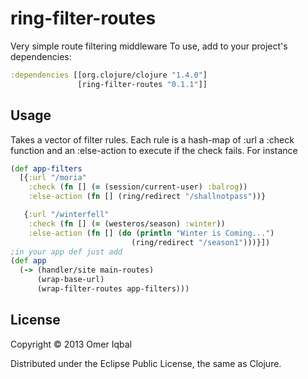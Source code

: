 # ring-filter-routes
Very simple route filtering middleware
To use, add to your project's dependencies:

```clojure
:dependencies [[org.clojure/clojure "1.4.0"]
               [ring-filter-routes "0.1.1"]]
```

## Usage
Takes a vector of filter rules. Each rule is a hash-map of :url a :check function and an :else-action to execute if the check fails.
For instance

```clojure
(def app-filters
  [{:url "/moria"
    :check (fn [] (= (session/current-user) :balrog))
    :else-action (fn [] (ring/redirect "/shallnotpass"))}

   {:url "/winterfell"
    :check (fn [] (= (westeros/season) :winter))
    :else-action (fn [] (do (println "Winter is Coming...")
                           (ring/redirect "/season1")))}])
;in your app def just add
(def app
  (-> (handler/site main-routes)
      (wrap-base-url)
      (wrap-filter-routes app-filters)))

```

## License

Copyright © 2013 Omer Iqbal

Distributed under the Eclipse Public License, the same as Clojure.
